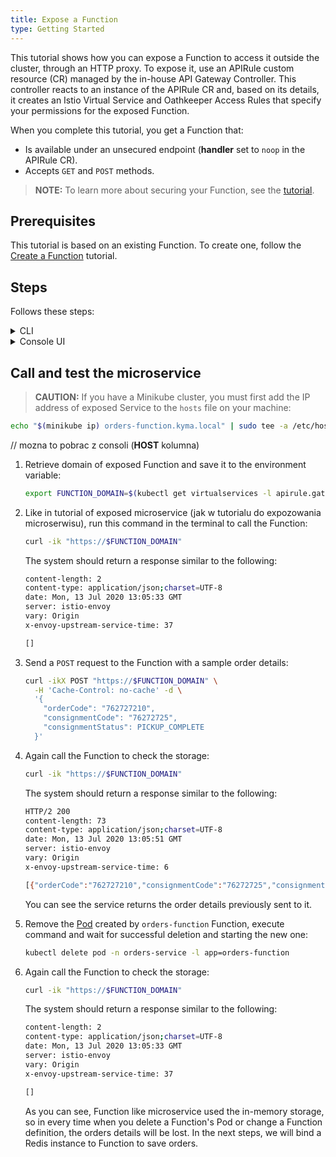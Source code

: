 ```yaml
---
title: Expose a Function
type: Getting Started
---
```


This tutorial shows how you can expose a Function to access it outside the cluster, through an HTTP proxy. To expose it, use an APIRule custom resource (CR) managed by the in-house API Gateway Controller. This controller reacts to an instance of the APIRule CR and, based on its details, it creates an Istio Virtual Service and Oathkeeper Access Rules that specify your permissions for the exposed Function.

When you complete this tutorial, you get a Function that:

- Is available under an unsecured endpoint (**handler** set to `noop` in the APIRule CR).
- Accepts `GET` and `POST` methods.

>**NOTE:** To learn more about securing your Function, see the [tutorial](/components/api-gateway#tutorials-expose-and-secure-a-service-deploy-expose-and-secure-the-sample-resources).

## Prerequisites

This tutorial is based on an existing Function. To create one, follow the [Create a Function](#tutorials-create-a-function) tutorial.

## Steps

Follows these steps:

<div tabs name="steps" group="expose-function">
  <details>
  <summary label="cli">
  CLI
  </summary>

// nie wiem czy wspominac o tym nocie
    >**NOTE:** Function takes the name from the Function CR name. The APIRule CR can have a different name but for the purpose of this tutorial, all related resources share a common name defined under the **NAME** variable.

1. Create an APIRule CR for your Function. It is exposed on port `80` that is the default port of the [Service](#architecture-architecture).

    ```bash
    cat <<EOF | kubectl apply -f -
    apiVersion: gateway.kyma-project.io/v1alpha1
    kind: APIRule
    metadata:
      name: orders-function
      namespace: orders-service
    spec:
      gateway: kyma-gateway.kyma-system.svc.cluster.local
      rules:
      - path: /.*
        accessStrategies:
        - config: {}
          handler: noop
        methods: ["GET","POST"]
      service:
        host: orders-function
        name: orders-function
        port: 80
    EOF
    ```

2. Check if the API Rule was created successfully and has the `OK` status:

   ```bash
   kubectl get apirules orders-function -n orders-service -o=jsonpath='{.status.APIRuleStatus.code}'
   ```

3. Access the Function's external address:

   ```bash
   curl https://orders-function.{CLUSTER_DOMAIN}
   ```

  </details>
  <details>
  <summary label="console-ui">
  Console UI
  </summary>

1. Go to the **Functions** view (under **Development** section) in the left navigation panel and select `orders-function` Function. 

   You will redirect to Function's details view.

2. Switch to **Configuration** tab, find **API Rules** section and select **Expose Function**.

   The modal box should appear. This is embedded view for creating API Rule CR from **API Rules** view. 

3. In the **General settings** section:

    - Enter the API Rule's **Name** matching the Function's name: `orders-function`.

    > **NOTE:** The APIRule CR can have a different name than the Function, but it is recommended that all related resources share a common name.

    - Enter `orders-function` as **Hostname** to indicate the host on which you want to expose your Service.

    > **NOTE**: Check that `orders-function` Service is automatically selected in **Service** dropdown

4. In the **Access strategies** section, leave the default settings, with `GET` and `POST` methods and the `noop` handler selected.

5. Select **Create** to confirm changes.

    The message appears on the screen confirming the changes were saved.

6. The modal box should close. Check if you can access the Function by selecting the HTTPS link under **Host** column of just created `orders-function` API Rule.

  </details>
</div>

## Call and test the microservice

> **CAUTION:** If you have a Minikube cluster, you must first add the IP address of exposed Service to the `hosts` file on your machine:

<!-- Improve this caution message to explain exactly why we do that-->

```bash
echo "$(minikube ip) orders-function.kyma.local" | sudo tee -a /etc/hosts
```

// mozna to pobrac z consoli (**HOST** kolumna)
1. Retrieve domain of exposed Function and save it to the environment variable:

   ```bash
   export FUNCTION_DOMAIN=$(kubectl get virtualservices -l apirule.gateway.kyma-project.io/v1alpha1=orders-function.orders-service -n orders-service -o=jsonpath='{.items[*].spec.hosts[0]}')
   ```

2. Like in tutorial of exposed microservice (jak w tutorialu do expozowania microserwisu), run this command in the terminal to call the Function:

   ```bash
   curl -ik "https://$FUNCTION_DOMAIN"
   ```

   The system should return a response similar to the following:

   ```bash
   content-length: 2
   content-type: application/json;charset=UTF-8
   date: Mon, 13 Jul 2020 13:05:33 GMT
   server: istio-envoy
   vary: Origin
   x-envoy-upstream-service-time: 37

   []
   ```

3. Send a `POST` request to the Function with a sample order details:

   ```bash
   curl -ikX POST "https://$FUNCTION_DOMAIN" \
     -H 'Cache-Control: no-cache' -d \
     '{
       "orderCode": "762727210",
       "consignmentCode": "76272725",
       "consignmentStatus": PICKUP_COMPLETE
     }'
   ```

4. Again call the Function to check the storage:

   ```bash
   curl -ik "https://$FUNCTION_DOMAIN"
   ```

   The system should return a response similar to the following:

   ```bash
   HTTP/2 200
   content-length: 73
   content-type: application/json;charset=UTF-8
   date: Mon, 13 Jul 2020 13:05:51 GMT
   server: istio-envoy
   vary: Origin
   x-envoy-upstream-service-time: 6

   [{"orderCode":"762727210","consignmentCode":"76272725","consignmentStatus":"PICKUP_COMPLETE"}]
   ```

   You can see the service returns the order details previously sent to it.

5. Remove the [Pod](https://kubernetes.io/docs/concepts/workloads/pods/) created by `orders-function` Function, execute command and wait for successful deletion and starting the new one:

   ```bash
   kubectl delete pod -n orders-service -l app=orders-function
   ```

6. Again call the Function to check the storage:

   ```bash
   curl -ik "https://$FUNCTION_DOMAIN"
   ```

   The system should return a response similar to the following:

   ```bash
   content-length: 2
   content-type: application/json;charset=UTF-8
   date: Mon, 13 Jul 2020 13:05:33 GMT
   server: istio-envoy
   vary: Origin
   x-envoy-upstream-service-time: 37

   []
   ```

   As you can see, Function like microservice used the in-memory storage, so in every time when you delete a Function's Pod or change a Function definition, the orders details will be lost. In the next steps, we will bind a Redis instance to Function to save orders.
